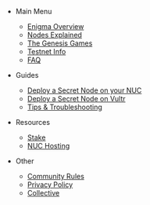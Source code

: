 
- Main Menu

  - [Enigma Overview](enigma-quickstart.md "What is Enigma?")
  - [Nodes Explained](nodes-quickstart.md "What are Secret Nodes?")
  - [The Genesis Games](genesisgames-overview.md "Genesis Games Overview")
  - [Testnet Info](testnet.md "Enigma Testnet Information")
  <!-- - [Rewards Overview](rewards-overview.md "Rewards Overview") -->
  <!-- - [Utility](utility-overview.md "Utility Overview") -->
  - [FAQ](faq.md "FAQ")

- Guides

  <!-- - [Contributing Guidelines](tutorials/contributing.md) -->
  <!-- - [Contributing (Simple)](tutorials/CONTRIBUTING-simple.md "Contributing (Simple)") -->
  - [Deploy a Secret Node on your NUC](tutorials/deploy-secretnode-nuc.md "Deploy a Secret Node on your NUC")
  - [Deploy a Secret Node on Vultr](tutorials/prep-sn-vultr.md "Deploy a Secret Node on Vultr")
  - [Tips & Troubleshooting](tutorials/sn-tips-troubleshooting.md "Deploy a Secret Node on your NUC")

- Resources
  - [Stake](stake.md)
  - [NUC Hosting](nuc-hosting.md)

- Other
  - [Community Rules](rules.md)
  - [Privacy Policy](privacy-policy.md)
  - [Collective](https://collective.secretnodes.org)
